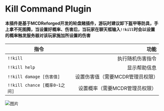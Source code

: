# Kill Command Plugin

#### 本插件是基于**MCDReforged**开发的轮盘赌插件，游玩时建议卸下盔甲等防具，手上拿不死图腾，当设置好概率、伤害后，当玩家在聊天框输入`!!kill`时会以设置的概率触发服务器对该玩家施加所设置的伤害

|指令|功能|
|-------|-------:|
|`!!kill`|执行随机伤害指令|
|`!!kill help`|显示帮助信息|
|`!!kill damage [伤害值]`|设置伤害值（需要MCDR管理员权限）|
|`!!kill chance [概率0~1之间]`|设置概率（需要MCDR管理员权限）|


![图片](https://github.com/user-attachments/assets/5ec4ef4f-fa19-43b5-9448-24be5e027bc1)
